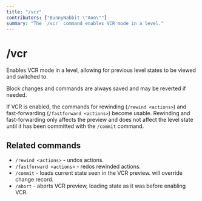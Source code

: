 ```yaml
---
title: "/vcr"
contributors: ["BunnyNabbit \"Aon\""]
summary: "The `/vcr` command enables VCR mode in a level."
---
```


# /vcr

Enables VCR mode in a level, allowing for previous level states to be viewed and switched to.

Block changes and commands are always saved and may be reverted if needed.

If VCR is enabled, the commands for rewinding (`/rewind <actions>`) and fast-forwarding (`/fastforward <actions>`) become usable. Rewinding and fast-forwarding only affects the preview and does not affect the level state until it has been committed with the `/commit` command.

## Related commands

- `/rewind <actions>` - undos actions.
- `/fastforward <actions>` - redos rewinded actions.
- `/commit` - loads current state seen in the VCR preview. will override change record.
- `/abort` - aborts VCR preview, loading state as it was before enabling VCR.
